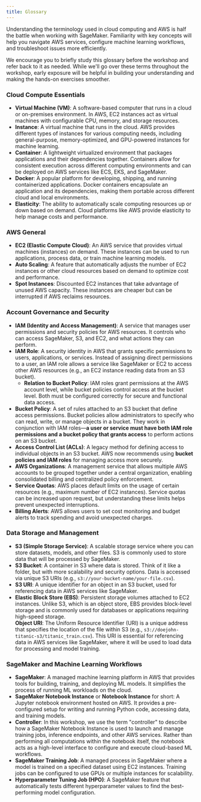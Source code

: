 ```yaml
---
title: Glossary
---
```


Understanding the terminology used in cloud computing and AWS is half the battle when working with SageMaker. Familiarity with key concepts will help you navigate AWS services, configure machine learning workflows, and troubleshoot issues more efficiently.  

We encourage you to briefly study this glossary before the workshop and refer back to it as needed. While we'll go over these terms throughout the workshop, early exposure will be helpful in building your understanding and making the hands-on exercises smoother.  

### Cloud Compute Essentials  

* **Virtual Machine (VM)**: A software-based computer that runs in a cloud or on-premises environment. In AWS, EC2 instances act as virtual machines with configurable CPU, memory, and storage resources.  
* **Instance**: A virtual machine that runs in the cloud. AWS provides different types of instances for various computing needs, including general-purpose, memory-optimized, and GPU-powered instances for machine learning.  
* **Container**: A lightweight virtualized environment that packages applications and their dependencies together. Containers allow for consistent execution across different computing environments and can be deployed on AWS services like ECS, EKS, and SageMaker.  
* **Docker**: A popular platform for developing, shipping, and running containerized applications. Docker containers encapsulate an application and its dependencies, making them portable across different cloud and local environments.  
* **Elasticity**: The ability to automatically scale computing resources up or down based on demand. Cloud platforms like AWS provide elasticity to help manage costs and performance.  

### AWS General  

* **EC2 (Elastic Compute Cloud)**: An AWS service that provides virtual machines (instances) on demand. These instances can be used to run applications, process data, or train machine learning models.  
* **Auto Scaling**: A feature that automatically adjusts the number of EC2 instances or other cloud resources based on demand to optimize cost and performance.  
* **Spot Instances**: Discounted EC2 instances that take advantage of unused AWS capacity. These instances are cheaper but can be interrupted if AWS reclaims resources.  

### Account Governance and Security  

* **IAM (Identity and Access Management)**: A service that manages user permissions and security policies for AWS resources. It controls who can access SageMaker, S3, and EC2, and what actions they can perform.  
* **IAM Role**: A security identity in AWS that grants specific permissions to users, applications, or services. Instead of assigning direct permissions to a user, an IAM role allows a service like SageMaker or EC2 to access other AWS resources (e.g., an EC2 instance reading data from an S3 bucket).  
  - **Relation to Bucket Policy**: IAM roles grant permissions at the AWS account level, while bucket policies control access at the bucket level. Both must be configured correctly for secure and functional data access.  
* **Bucket Policy**: A set of rules attached to an S3 bucket that define access permissions. Bucket policies allow administrators to specify who can read, write, or manage objects in a bucket. They work in conjunction with IAM roles—**a user or service must have both IAM role permissions and a bucket policy that grants access** to perform actions on an S3 bucket.  
* **Access Control List (ACLs)**: A legacy method for defining access to individual objects in an S3 bucket. AWS now recommends using **bucket policies and IAM roles** for managing access more securely.  
* **AWS Organizations**: A management service that allows multiple AWS accounts to be grouped together under a central organization, enabling consolidated billing and centralized policy enforcement.  
* **Service Quotas**: AWS places default limits on the usage of certain resources (e.g., maximum number of EC2 instances). Service quotas can be increased upon request, but understanding these limits helps prevent unexpected interruptions.  
* **Billing Alerts**: AWS allows users to set cost monitoring and budget alerts to track spending and avoid unexpected charges.  

### Data Storage and Management  

* **S3 (Simple Storage Service)**: A scalable storage service where you can store datasets, models, and other files. S3 is commonly used to store data that will be processed by SageMaker.  
* **S3 Bucket**: A container in S3 where data is stored. Think of it like a folder, but with more scalability and security options. Data is accessed via unique S3 URIs (e.g., `s3://your-bucket-name/your-file.csv`).  
* **S3 URI**: A unique identifier for an object in an S3 bucket, used for referencing data in AWS services like SageMaker.  
* **Elastic Block Store (EBS)**: Persistent storage volumes attached to EC2 instances. Unlike S3, which is an object store, EBS provides block-level storage and is commonly used for databases or applications requiring high-speed storage.  
 **Object URI**: The Uniform Resource Identifier (URI) is a unique address that specifies the location of the file within S3 (e.g., `s3://doejohn-titanic-s3/titanic_train.csv`). This URI is essential for referencing data in AWS services like SageMaker, where it will be used to load data for processing and model training.
  
### SageMaker and Machine Learning Workflows  

* **SageMaker**: A managed machine learning platform in AWS that provides tools for building, training, and deploying ML models. It simplifies the process of running ML workloads on the cloud.  
* **SageMaker Notebook Instance** or **Notebook Instance** for short: A Jupyter notebook environment hosted on AWS. It provides a pre-configured setup for writing and running Python code, accessing data, and training models.  
* **Controller**: In this workshop, we use the term "controller" to describe how a SageMaker Notebook Instance is used to launch and manage training jobs, inference endpoints, and other AWS services. Rather than performing all computations within the notebook itself, the notebook acts as a high-level interface to configure and execute cloud-based ML workflows.  
* **SageMaker Training Job**: A managed process in SageMaker where a model is trained on a specified dataset using EC2 instances. Training jobs can be configured to use GPUs or multiple instances for scalability. 
* **Hyperparameter Tuning Job (HPO)**: A SageMaker feature that automatically tests different hyperparameter values to find the best-performing model configuration.  
